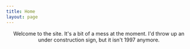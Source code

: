 ```yaml
---
title: Home
layout: page
---
```


<center>Welcome to the site. It's a bit of a mess at the moment. I'd throw up an under construction sign, but it isn't 1997 anymore.</center>
